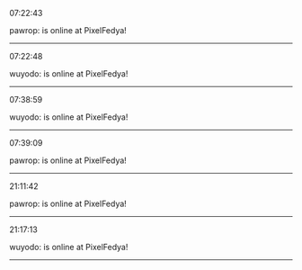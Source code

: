 07:22:43

pawrop: is online at PixelFedya!

---

07:22:48

wuyodo: is online at PixelFedya!

---

07:38:59

wuyodo: is online at PixelFedya!

---

07:39:09

pawrop: is online at PixelFedya!

---

21:11:42

pawrop: is online at PixelFedya!

---

21:17:13

wuyodo: is online at PixelFedya!

---

